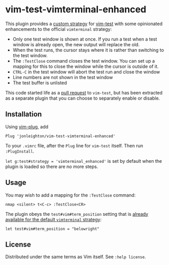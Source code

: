 # vim-test-vimterminal-enhanced

This plugin provides a [custom
strategy](https://github.com/vim-test/vim-test#custom-strategies) for
[vim-test](https://github.com/vim-test/vim-test) with some opinionated
enhancements to the official `vimterminal` strategy:

* Only one test window is shown at once. If you run a test when a test window
  is already open, the new output will replace the old.
* When the test runs, the cursor stays where it is rather than switching to the
  test window.
* The `:TestClose` command closes the test window. You can set up a mapping for
  this to close the window while the cursor is outside of it.
* `CTRL-C` in the test window will abort the test run and close the window
* Line numbers are not shown in the test window
* The test buffer is unlisted

This code started life as a [pull
request](https://github.com/vim-test/vim-test/pull/347) to `vim-test`, but
has been extracted as a separate plugin that you can choose to separately
enable or disable.

## Installation

Using [vim-plug](https://github.com/junegunn/vim-plug), add

```
Plug 'jonleighton/vim-test-vimterminal-enhanced'
```

To your `.vimrc` file, after the `Plug` line for `vim-test` itself. Then run `:PlugInstall`.

`let g:test#strategy = 'vimterminal_enhanced'` is set by default when the
plugin is loaded so there are no more steps.

## Usage

You may wish to add a mapping for the `:TestClose` command:

```
nmap <silent> t<C-c> :TestClose<CR>
```

The plugin obeys the `test#vim#term_position` setting that is [already
available for the default `vimterminal`
strategy](https://github.com/vim-test/vim-test#vim8--neovim-terminal-position):

```
let test#vim#term_position = "belowright"
```

## License

Distributed under the same terms as Vim itself. See `:help license`.
